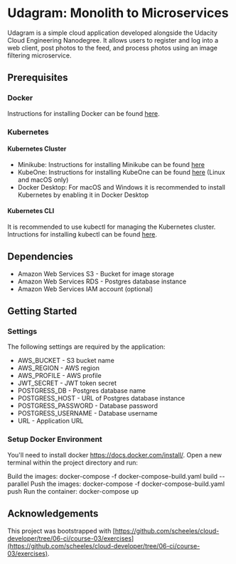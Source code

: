 # Udagram: Monolith to Microservices

Udagram is a simple cloud application developed alongside the Udacity Cloud Engineering Nanodegree. It allows users to register and log into a web client, post photos to the feed, and process photos using an image filtering microservice.

## Prerequisites

### Docker

Instructions for installing Docker can be found [here](https://docs.docker.com/install/).

### Kubernetes

#### Kubernetes Cluster

- Minikube: Instructions for installing Minikube can be found [here](https://kubernetes.io/docs/tasks/tools/install-minikube/)
- KubeOne: Instructions for installing KubeOne can be found [here](https://github.com/kubermatic/kubeone) (Linux and macOS only)
- Docker Desktop: For macOS and Windows it is recommended to install Kubernetes by enabling it in Docker Desktop

#### Kubernetes CLI

It is recommended to use kubectl for managing the Kubernetes cluster. Intructions for installing kubectl can be found [here](https://kubernetes.io/docs/tasks/tools/install-kubectl).

## Dependencies

- Amazon Web Services S3 - Bucket for image storage
- Amazon Web Services RDS - Postgres database instance
- Amazon Web Services IAM account (optional)

## Getting Started

### Settings

The following settings are required by the application:
- AWS_BUCKET - S3 bucket name
- AWS_REGION - AWS region
- AWS_PROFILE - AWS profile
- JWT_SECRET - JWT token secret
- POSTGRESS_DB - Postgres database name
- POSTGRESS_HOST - URL of Postgres database instance
- POSTGRESS_PASSWORD - Database password
- POSTGRESS_USERNAME - Database username
- URL - Application URL

### Setup Docker Environment

You'll need to install docker https://docs.docker.com/install/. Open a new terminal within the project directory and run:

Build the images: docker-compose -f docker-compose-build.yaml build --parallel
Push the images: docker-compose -f docker-compose-build.yaml push
Run the container: docker-compose up


## Acknowledgements

This project was bootstrapped with [https://github.com/scheeles/cloud-developer/tree/06-ci/course-03/exercises](https://github.com/scheeles/cloud-developer/tree/06-ci/course-03/exercises).
